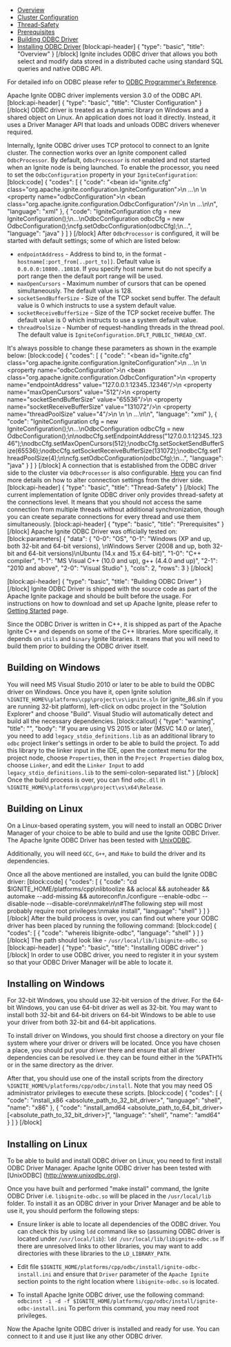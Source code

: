* [Overview](#overview)
* [Cluster Configuration](#cluster-configuration)
* [Thread-Safety](#thread-safety)
* [Prerequisites](#prerequisites)
* [Building ODBC Driver](#building-odbc-driver)
* [Installing ODBC Driver](#installing-odbc-driver)
[block:api-header]
{
  "type": "basic",
  "title": "Overview"
}
[/block]
Ignite includes ODBC driver that allows you both select and modify data stored in a distributed cache using standard SQL queries and native ODBC API.

For detailed info on ODBC please refer to [ODBC Programmer's Reference](https://msdn.microsoft.com/en-us/library/ms714177.aspx).

Apache Ignite ODBC driver implements version 3.0 of the ODBC API.
[block:api-header]
{
  "type": "basic",
  "title": "Cluster Configuration"
}
[/block]
ODBC driver is treated as a dynamic library on Windows and a shared object on Linux. An application does not load it directly. Instead, it uses a Driver Manager API that loads and unloads ODBC drivers whenever required.

Internally, Ignite ODBC driver uses TCP protocol to connect to an Ignite cluster. The connection works over an Ignite component called `OdbcProcessor`. By default, `OdbcProcessor` is not enabled and not started when an Ignite node is being launched​. To enable the processor, you need to set the `OdbcConfiguration` property in your `IgniteConfiguration`:
[block:code]
{
  "codes": [
    {
      "code": "<bean id=\"ignite.cfg\" class=\"org.apache.ignite.configuration.IgniteConfiguration\">\n  ...\n  <!-- Enabling ODBC. -->\n  <property name=\"odbcConfiguration\">\n    <bean class=\"org.apache.ignite.configuration.OdbcConfiguration\"/>\n  </property>\n  ...\n</bean>\n",
      "language": "xml"
    },
    {
      "code": "IgniteConfiguration cfg = new IgniteConfiguration();\n...\nOdbcConfiguration odbcCfg = new OdbcConfiguration();\ncfg.setOdbcConfiguration(odbcCfg);\n...",
      "language": "java"
    }
  ]
}
[/block]
After `OdbcProcessor` is configured, it will be started with default settings; some of which are listed below:
* `endpointAddress` - Address to bind to, in the format - `hostname[:port_from[..port_to]]`. Default value is `0.0.0.0:10800..10810`. If you specify host name but do not specify a port range then the default port range will be used.
* `maxOpenCursors` - Maximum number of cursors that can be opened simultaneously. The default value is 128.
* `socketSendBufferSize` - Size of the TCP socket send buffer. The default value is 0 which instructs to use a system default value.
* `socketReceiveBufferSize` - Size of the TCP socket receive buffer. The default value is 0 which instructs to use a system default value.
* `threadPoolSize` - Number of request-handling threads in the thread pool. The default value is `IgniteConfiguration.DFLT_PUBLIC_THREAD_CNT`.

It's always possible to change these parameters as shown in the example below:
[block:code]
{
  "codes": [
    {
      "code": "<bean id=\"ignite.cfg\" class=\"org.apache.ignite.configuration.IgniteConfiguration\">\n  ...\n  <!-- Enabling ODBC. -->\n  <property name=\"odbcConfiguration\">\n    <bean class=\"org.apache.ignite.configuration.OdbcConfiguration\">\n      <property name=\"endpointAddress\" value=\"127.0.0.1:12345..12346\"/>\n      <property name=\"maxOpenCursors\" value=\"512\"/>\n      <property name=\"socketSendBufferSize\" value=\"65536\"/>\n      <property name=\"socketReceiveBufferSize\" value=\"131072\"/>\n      <property name=\"threadPoolSize\" value=\"4\"/>\n    </bean>\n  </property>\n  ...\n</bean>\n",
      "language": "xml"
    },
    {
      "code": "IgniteConfiguration cfg = new IgniteConfiguration();\n...\nOdbcConfiguration odbcCfg = new OdbcConfiguration();\n\nodbcCfg.setEndpointAddress(\"127.0.0.1:12345..12346\");\nodbcCfg.setMaxOpenCursors(512);\nodbcCfg.setSocketSendBufferSize(65536);\nodbcCfg.setSocketReceiveBufferSize(131072);\nodbcCfg.setThreadPoolSize(4);\n\ncfg.setOdbcConfiguration(odbcCfg);\n...",
      "language": "java"
    }
  ]
}
[/block]
A connection that is established from the ODBC driver side to the cluster via `OdbcProcessor` is also configurable. [Here](doc:connecting-string) you can find more details on how to alter connection settings from the driver side.
[block:api-header]
{
  "type": "basic",
  "title": "Thread-Safety"
}
[/block]
The current implementation of Ignite ODBC driver only provides thread-safety at the connections level. It means that you should not access the same connection from multiple threads without additional synchronization, though you can create separate connections for every thread and use them simultaneously.
[block:api-header]
{
  "type": "basic",
  "title": "Prerequisites"
}
[/block]
Apache Ignite ODBC Driver was officially tested on:
[block:parameters]
{
  "data": {
    "0-0": "OS",
    "0-1": "Windows (XP and up, both 32-bit and 64-bit versions), \nWindows Server (2008 and up, both 32-bit and 64-bit versions)\nUbuntu (14.x and 15.x 64-bit)",
    "1-0": "C++ compiler",
    "1-1": "MS Visual C++ (10.0 and up), g++ (4.4.0 and up)",
    "2-1": "2010 and above",
    "2-0": "Visual Studio"
  },
  "cols": 2,
  "rows": 3
}
[/block]

[block:api-header]
{
  "type": "basic",
  "title": "Building ODBC Driver"
}
[/block]
Ignite ODBC Driver is shipped with the source code as part of the Apache Ignite package and should be built before the usage. For instructions on how to download and set up Apache Ignite, please refer to [Getting Started](doc:getting-started) page.

Since the ODBC Driver is written in C++, it is shipped as part of the Apache Ignite C++ and depends on some of the C++ libraries. More specifically, it depends on `utils` and `binary` Ignite libraries. It means that you will need to build them prior to building the ODBC driver itself.

## Building on Windows
You will need MS Visual Studio 2010 or later to be able to build the ODBC driver on Windows. Once you have it, open Ignite solution `%IGNITE_HOME%\platforms\cpp\project\vs\ignite.sln` (or ignite_86.sln if you are running 32-bit platform), left-click on odbc project in the "Solution Explorer" and choose "Build". Visual Studio will automatically detect and build all the necessary dependencies.
[block:callout]
{
  "type": "warning",
  "title": "",
  "body": "If you are using VS 2015 or later (MSVC 14.0 or later), you need to add `legacy_stdio_definitions.lib` as an additional library to `odbc` project linker's settings in order to be able to build the project. To add this library to the linker input in the IDE, open the context menu for the project node, choose `Properties`, then in the `Project Properties` dialog box, choose `Linker`, and edit the `Linker Input` to add `legacy_stdio_definitions.lib` to the semi-colon-separated list."
}
[/block]
Once the build process is over, you can find `odbc.dll` in `%IGNITE_HOME%\platforms\cpp\project\vs\x64\Release`.

## Building on Linux
On a Linux-based operating system, you will need to install an ODBC Driver Manager of your choice to be able to build and use the Ignite ODBC Driver. The Apache Ignite ODBC Driver has been tested with [UnixODBC](http://www.unixodbc.org).

Additionally, you will need `GCC`, `G++`, and `Make` to build the driver and its dependencies.

Once all the above mentioned are installed, you can build the Ignite ODBC driver:
[block:code]
{
  "codes": [
    {
      "code": "cd $IGNITE_HOME/platforms/cpp\nlibtoolize && aclocal && autoheader && automake --add-missing && autoreconf\n./configure --enable-odbc --disable-node --disable-core\nmake\n\n#The following step will most probably require root privileges:\nmake install",
      "language": "shell"
    }
  ]
}
[/block]
After the build process is over, you can find out where your ODBC driver has been placed by running the following command:
[block:code]
{
  "codes": [
    {
      "code": "whereis libignite-odbc",
      "language": "shell"
    }
  ]
}
[/block]
The path should look like -  `/usr/local/lib/libignite-odbc.so`
[block:api-header]
{
  "type": "basic",
  "title": "Installing ODBC driver"
}
[/block]
In order to use ODBC driver, you need to register it in your system so that your ODBC Driver Manager will be able to locate it.

## Installing on Windows
For 32-bit Windows, you should use 32-bit version of the driver. For the
64-bit Windows, you can use 64-bit driver as well as 32-bit. You may want to install both 32-bit and 64-bit drivers on 64-bit Windows to be able to use your driver from both 32-bit and 64-bit applications.

To install driver on Windows, you should first choose a directory on your
file system where your driver or drivers will be located. Once you have
chosen a place, you should put your driver there and ensure that all driver
dependencies can be resolved i.e. they can be found either in the %PATH% or
in the same directory as the driver.

After that, you should use one of the install scripts from the directory 
`%IGNITE_HOME%/platforms/cpp/odbc/install`. Note that you may need OS administrator privileges to execute these scripts.
[block:code]
{
  "codes": [
    {
      "code": "install_x86 <absolute_path_to_32_bit_driver>",
      "language": "shell",
      "name": "x86"
    },
    {
      "code": "install_amd64 <absolute_path_to_64_bit_driver> [<absolute_path_to_32_bit_driver>]",
      "language": "shell",
      "name": "amd64"
    }
  ]
}
[/block]

## Installing on Linux

To be able to build and install ODBC driver on Linux, you need to first install
ODBC Driver Manager. Apache Ignite ODBC driver has been tested with [UnixODBC]
(http://www.unixodbc.org). 

Once you have built and performed "make install" command, the Ignite ODBC Driver i.e. `libignite-odbc.so` will be placed in the `/usr/local/lib` folder. To install it as an ODBC driver in your Driver Manager and be able to use it, you should perform the following steps:

* Ensure linker is able to locate all dependencies of the ODBC driver. You can check this by using `ldd` command like so (assuming ODBC driver is located under `/usr/local/lib`):
  ```ldd /usr/local/lib/libignite-odbc.so```
If there are unresolved links to other libraries, you may want to add directories with these libraries to the `LD_LIBRARY_PATH`.

* Edit file `$IGNITE_HOME/platforms/cpp/odbc/install/ignite-odbc-install.ini` and ensure that `Driver` parameter of the `Apache Ignite` section points to the right location where `libignite-odbc.so` is located.
   
* To install Apache Ignite ODBC driver, use the following command:
  ```odbcinst -i -d -f $IGNITE_HOME/platforms/cpp/odbc/install/ignite-odbc-install.ini```
  To perform this command, you may need root privileges.

Now the Apache Ignite ODBC driver is installed and ready for use. You can connect to it and use it just like any other ODBC driver.